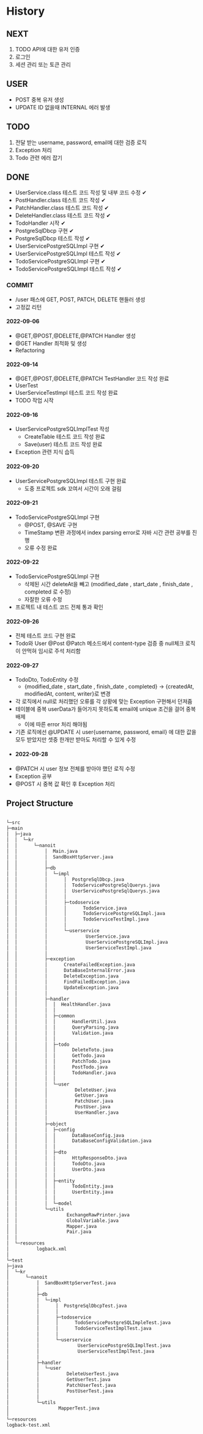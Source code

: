 # History

## NEXT
1. TODO API에 대한 유저 인증
2. 로그인
3. 세션 관리 또는 토큰 관리

## USER
- POST 중복 유저 생성
- UPDATE ID 없을때 INTERNAL 에러 발생

## TODO
1. 전달 받는 username, password, email에 대한 검증 로직
2. Exception 처리 
3. Todo 관련 에러 잡기

## DONE
- UserService.class 테스트 코드 작성 및 내부 코드 수정 ✔
- PostHandler.class 테스트 코드 작성 ✔
- PatchHandler.class 테스트 코드 작성 ✔
- DeleteHandler.class 테스트 코드 작성 ✔
- TodoHandler 시작 ✔
- PostgreSqlDbcp 구현 ✔
- PostgreSqlDbcp 테스트 작성 ✔
- UserServicePostgreSQLImpl 구현 ✔ 
- UserServicePostgreSQLImpl 테스트 작성 ✔
- TodoServicePostgreSQLImpl 구현 ✔
- TodoServicePostgreSQLImpl 테스트 작성 ✔
### COMMIT
- /user 패스에 GET, POST, PATCH, DELETE 핸들러 생성
- 고정값 리턴
#### 2022-09-06
- @GET,@POST,@DELETE,@PATCH Handler 생성
- @GET Handler 최적화 및 생성 
- Refactoring
#### 2022-09-14
- @GET,@POST,@DELETE,@PATCH TestHandler 코드 작성 완료 
- UserTest 
- UserServiceTestImpl 테스트 코드 작성 완료 
- TODO 작업 시작
#### 2022-09-16
- UserServicePostgreSQLImplTest 작성 
  - CreateTable 테스트 코드 작성 완료 
  - Save(user) 테스트 코드 작성 완료 
- Exception 관련 지식 습득
#### 2022-09-20
- UserServicePostgreSQLImpl 테스트 구현 완료 
  - 도중 프로젝트 sdk 꼬여서 시간이 오래 걸림
#### 2022-09-21
- TodoServicePostgreSQLImpl 구현
  - @POST, @SAVE 구현
  - TimeStamp 변환 과정에서 index parsing error로 자바 시간 관련 공부를 진행
  - 오류 수정 완료 
#### 2022-09-22 
- TodoServicePostgreSQLImpl 구현
  - 삭제된 시간 deleteAt을 빼고 (modified_date , start_date , finish_date , completed 로 수정)
  - 자잘한 오류 수정
- 프로젝트 내 테스트 코드 전체 통과 확인
#### 2022-09-26
- 전체 테스트 코드 구현 완료 
- Todo와 User @Post @Patch 메소드에서 content-type 검증 중 null체크 로직이 안먹혀 임시로 주석 처리함
#### 2022-09-27
- TodoDto, TodoEntity 수정 
  - {modified_date , start_date , finish_date , completed} -> {createdAt, modifiedAt, content, writer}로 변경 
- 각 로직에서 null로 처리했던 오류를 각 상황에 맞는 Exception 구현해서 던져줌
- 테이블에 중복 userData가 들어가지 못하도록  email에 unique 조건을 걸어 중복 배제 
  - 이에 따른 error 처리 해야됨 
- 기존 로직에선 @UPDATE 시 user{username, password, email} 에 대한 값을 모두 받았지만 셋중 한개만 받아도 처리할 수 있게 수정
- #### 2022-09-28
- @PATCH 시 user 정보 전체를 받아야 했던 로직 수정 
- Exception 공부 
- @POST 시 중복 값 확인 후 Exception 처리


## Project Structure
```bash

└─src  
├─main  
│  ├─java  
│  │  └─kr  
│  │      └─nanoit  
│  │          │  Main.java  
│  │          │  SandBoxHttpServer.java  
│  │          │  
│  │          ├─db  
│  │          │  └─impl  
│  │          │      │  PostgreSqlDbcp.java  
│  │          │      │  TodoServicePostgreSqlQuerys.java  
│  │          │      │  UserServicePostgreSqlQuerys.java  
│  │          │      │  
│  │          │      ├─todoservice  
│  │          │      │      TodoService.java  
│  │          │      │      TodoServicePostgreSQLImpl.java  
│  │          │      │      TodoServiceTestImpl.java  
│  │          │      │  
│  │          │      └─userservice  
│  │          │              UserService.java  
│  │          │              UserServicePostgreSQLImpl.java  
│  │          │              UserServiceTestImpl.java  
│  │          │  
│  │          ├─exception  
│  │          │      CreateFailedException.java  
│  │          │      DataBaseInternalError.java  
│  │          │      DeleteException.java  
│  │          │      FindFailedException.java  
│  │          │      UpdateException.java  
│  │          │  
│  │          ├─handler  
│  │          │  │  HealthHandler.java  
│  │          │  │  
│  │          │  ├─common  
│  │          │  │      HandlerUtil.java  
│  │          │  │      QueryParsing.java  
│  │          │  │      Validation.java  
│  │          │  │  
│  │          │  ├─todo  
│  │          │  │      DeleteToto.java  
│  │          │  │      GetTodo.java  
│  │          │  │      PatchTodo.java  
│  │          │  │      PostTodo.java  
│  │          │  │      TodoHandler.java  
│  │          │  │  
│  │          │  └─user  
│  │          │          DeleteUser.java  
│  │          │          GetUser.java  
│  │          │          PatchUser.java  
│  │          │          PostUser.java  
│  │          │          UserHandler.java  
│  │          │  
│  │          ├─object  
│  │          │  ├─config  
│  │          │  │      DataBaseConfig.java  
│  │          │  │      DataBaseConfigValidation.java  
│  │          │  │  
│  │          │  ├─dto  
│  │          │  │      HttpResponseDto.java  
│  │          │  │      TodoDto.java  
│  │          │  │      UserDto.java  
│  │          │  │  
│  │          │  ├─entity  
│  │          │  │      TodoEntity.java  
│  │          │  │      UserEntity.java  
│  │          │  │  
│  │          │  └─model  
│  │          └─utils  
│  │                  ExchangeRawPrinter.java  
│  │                  GlobalVariable.java  
│  │                  Mapper.java  
│  │                  Pair.java  
│  │
│  └─resources  
│          logback.xml  
│  
└─test  
├─java  
│  └─kr  
│      └─nanoit  
│          │  SandBoxHttpServerTest.java  
│          │  
│          ├─db  
│          │  └─impl  
│          │      │  PostgreSqlDbcpTest.java  
│          │      │  
│          │      ├─todoservice  
│          │      │      TodoServicePostgreSQLImpleTest.java  
│          │      │      TodoServiceTestImplTest.java  
│          │      │  
│          │      └─userservice  
│          │              UserServicePostgreSQLImplTest.java  
│          │              UserServiceTestImplTest.java  
│          │  
│          ├─handler  
│          │  └─user  
│          │          DeleteUserTest.java  
│          │          GetUserTest.java  
│          │          PatchUserTest.java  
│          │          PostUserTest.java  
│          │  
│          └─utils  
│                  MapperTest.java  
│  
└─resources  
logback-test.xml  

```
